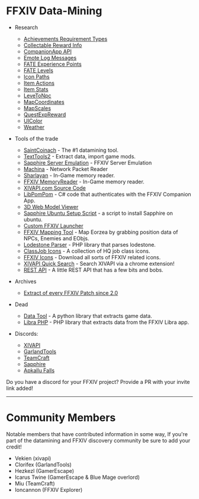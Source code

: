 # FFXIV Data-Mining

- Research
  - [Achievements Requirement Types](docs/AchievementsRequirementTypes.md)
  - [Collectable Reward Info](docs/CollectibleRewardInfo.md)
  - [CompanionApp API](docs/CompanionAppApi.md)
  - [Emote Log Messages](docs/EmoteLogMessage.md)
  - [FATE Experience Points](docs/FateExpPoints.md)
  - [FATE Levels](docs/FateLevels.md)
  - [Icon Paths](docs/IconPaths.md)
  - [Item Actions](docs/ItemActions.md)
  - [Item Stats](docs/ItemStats.md)
  - [LeveToNpc](docs/LeveToNpc.md)
  - [MapCoordinates](docs/MapCoordinates.md)
  - [MapScales](docs/MapScales.md)
  - [QuestExpReward](docs/QuestExpReward.md)
  - [UIColor](docs/UIColor.md)
  - [Weather](docs/Weather.md)

- Tools of the trade
  - [SaintCoinach](https://github.com/ufx/SaintCoinach) - The #1 datamining tool.
  - [TextTools2](https://github.com/liinko/FFXIV_TexTools2) - Extract data, import game mods.
  - [Sapphire Server Emulation](https://github.com/SapphireMordred/Sapphire) - FFXIV Server Emulation
  - [Machina](https://github.com/ravahn/machina) - Network Packet Reader
  - [Sharlayan](https://github.com/FFXIVAPP/sharlayan) - In-Game memory reader.
  - [FFXIV MemoryReader](https://github.com/TamanegiMage/FFXIV_MemoryReader) - In-Game memory reader.
  - [XIVAPI.com Source Code](https://github.com/xivapi/xivapi.com)
  - [LibPomPom](https://github.com/Minoost/libpompom-sharp) - C# code that authenticates with the FFXIV Companion App.
  - [3D Web Model Viewer](https://github.com/viion/ffxiv-3d)
  - [Sapphire Ubuntu Setup Script](https://github.com/viion-misc/ffxiv-sapphire-setup) - a script to install Sapphire on ubuntu.
  - [Custom FFXIV Launcher](https://github.com/xivapi/ffxiv-launcher)
  - [FFXIV Mapping Tool](https://github.com/xivapi/xivapi-mappy) - Map Eorzea by grabbing position data of NPCs, Enemies and EObjs.
  - [Lodestone Parser](https://github.com/xivapi/lodestone-parser) - PHP library that parses lodestone.
  - [ClassJob Icons](https://github.com/xivapi/xivapi-classjobs) - A collection of HQ job class icons.
  - [FFXIV Icons](http://xivapi.com/docs/Icons) - Download all sorts of FFXIV related icons.
  - [XIVAPI Quick Search](https://chrome.google.com/webstore/detail/xivapi-quick-search/lgefpgdbbmcahllbifniibndmoignmfg) - Search XIVAPI via a chrome extension!
  - [REST API](http://xivapi.com/) - A little REST API that has a few bits and bobs.

- Archives
  - [Extract of every FFXIV Patch since 2.0](https://github.com/viion/ffxiv-datamining-patches)

- Dead
  - [Data Tool](https://github.com/viion-misc/xivdb-data-tool) - A python library that extracts game data.
  - [Libra PHP](https://github.com/viion-misc/libra-php) - PHP library that extracts data from the FFXIV Libra app.

- Discords:
  - [XIVAPI](https://discord.gg/MFFVHWC)
  - [GarlandTools](https://discord.gg/)
  - [TeamCraft](https://discord.gg/493Z6pQ)
  - [Sapphire](https://discord.gg/xxcdCER)
  - [Apkallu Falls](https://discord.gg/RNcV4eY)

Do you have a discord for your FFXIV project? Provide a PR with your invite link added!

---

# Community Members

Notable members that have contributed information in some way, If you're part of the datamining and FFXIV discovery community be sure to add your credit!

- Vekien (xivapi)
- Clorifex (GarlandTools)
- Hezkezl (GamerEscape)
- Icarus Twine (GamerEscape & Blue Mage overlord)
- Miu (TeamCraft)
- Ioncannon (FFXIV Explorer)
